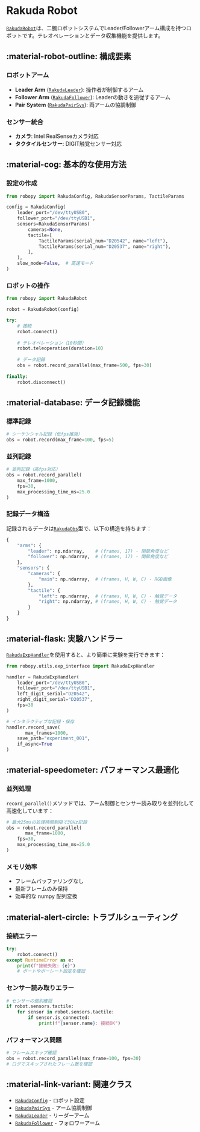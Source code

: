 # Rakuda Robot

[`RakudaRobot`](../api/robots.md#robopy.robots.rakuda.rakuda_robot.RakudaRobot)は、二腕ロボットシステムでLeader/Followerアーム構成を持つロボットです。テレオペレーションとデータ収集機能を提供します。

## :material-robot-outline: 構成要素

### ロボットアーム

- **Leader Arm** ([`RakudaLeader`](../api/robots.md#robopy.robots.rakuda.rakuda_leader.RakudaLeader)): 操作者が制御するアーム
- **Follower Arm** ([`RakudaFollower`](../api/robots.md#robopy.robots.rakuda.rakuda_follower.RakudaFollower)): Leaderの動きを追従するアーム
- **Pair System** ([`RakudaPairSys`](../api/robots.md#robopy.robots.rakuda.rakuda_pair_sys.RakudaPairSys)): 両アームの協調制御

### センサー統合

- **カメラ**: Intel RealSenseカメラ対応
- **タクタイルセンサー**: DIGIT触覚センサー対応

## :material-cog: 基本的な使用方法

### 設定の作成

```python
from robopy import RakudaConfig, RakudaSensorParams, TactileParams

config = RakudaConfig(
    leader_port="/dev/ttyUSB0",
    follower_port="/dev/ttyUSB1",
    sensors=RakudaSensorParams(
        cameras=None,
        tactile=[
            TactileParams(serial_num="D20542", name="left"),
            TactileParams(serial_num="D20537", name="right"),
        ],
    ),
    slow_mode=False,  # 高速モード
)
```

### ロボットの操作

```python
from robopy import RakudaRobot

robot = RakudaRobot(config)

try:
    # 接続
    robot.connect()
    
    # テレオペレーション（10秒間）
    robot.teleoperation(duration=10)
    
    # データ記録
    obs = robot.record_parallel(max_frame=500, fps=30)
    
finally:
    robot.disconnect()
```

## :material-database: データ記録機能

### 標準記録

```python
# シーケンシャル記録（低fps推奨）
obs = robot.record(max_frame=100, fps=5)
```

### 並列記録

```python
# 並列記録（高fps対応）
obs = robot.record_parallel(
    max_frame=1000, 
    fps=30,
    max_processing_time_ms=25.0
)
```

### 記録データ構造

記録されるデータは[`RakudaObs`](../api/config.md#robopy.config.robot_config.rakuda_config.RakudaObs)型で、以下の構造を持ちます：

```python
{
    "arms": {
        "leader": np.ndarray,    # (frames, 17) - 関節角度など
        "follower": np.ndarray,  # (frames, 17) - 関節角度など
    },
    "sensors": {
        "cameras": {
            "main": np.ndarray,  # (frames, H, W, C) - RGB画像
        },
        "tactile": {
            "left": np.ndarray,  # (frames, H, W, C) - 触覚データ
            "right": np.ndarray, # (frames, H, W, C) - 触覚データ
        }
    }
}
```

## :material-flask: 実験ハンドラー

[`RakudaExpHandler`](../api/utils.md#robopy.utils.exp_interface.rakuda_exp_handler.RakudaExpHandler)を使用すると、より簡単に実験を実行できます：

```python
from robopy.utils.exp_interface import RakudaExpHandler

handler = RakudaExpHandler(
    leader_port="/dev/ttyUSB0",
    follower_port="/dev/ttyUSB1",
    left_digit_serial="D20542",
    right_digit_serial="D20537",
    fps=30
)

# インタラクティブな記録・保存
handler.record_save(
       max_frames=1000,
    save_path="experiment_001",
    if_async=True
)
```

## :material-speedometer: パフォーマンス最適化

### 並列処理

`record_parallel()`メソッドでは、アーム制御とセンサー読み取りを並列化して高速化しています：

```python
# 最大25msの処理時間制限で30Hz記録
obs = robot.record_parallel(
       max_frame=1000,
    fps=30,
    max_processing_time_ms=25.0
)
```

### メモリ効率

- フレームバッファリングなし
- 最新フレームのみ保持
- 効率的な numpy 配列変換

## :material-alert-circle: トラブルシューティング

### 接続エラー

```python
try:
    robot.connect()
except RuntimeError as e:
    print(f"接続失敗: {e}")
    # ポートやボーレート設定を確認
```

### センサー読み取りエラー

```python
# センサーの個別確認
if robot.sensors.tactile:
    for sensor in robot.sensors.tactile:
        if sensor.is_connected:
            print(f"{sensor.name}: 接続OK")
```

### パフォーマンス問題

```python
# フレームスキップ確認
obs = robot.record_parallel(max_frame=100, fps=30)
# ログでスキップされたフレーム数を確認
```

## :material-link-variant: 関連クラス

- [`RakudaConfig`](../api/config.md#robopy.config.robot_config.rakuda_config.RakudaConfig) - ロボット設定
- [`RakudaPairSys`](../api/robots.md#robopy.robots.rakuda.rakuda_pair_sys.RakudaPairSys) - アーム協調制御
- [`RakudaLeader`](../api/robots.md#robopy.robots.rakuda.rakuda_leader.RakudaLeader) - リーダーアーム
- [`RakudaFollower`](../api/robots.md#robopy.robots.rakuda.rakuda_follower.RakudaFollower) - フォロワーアーム